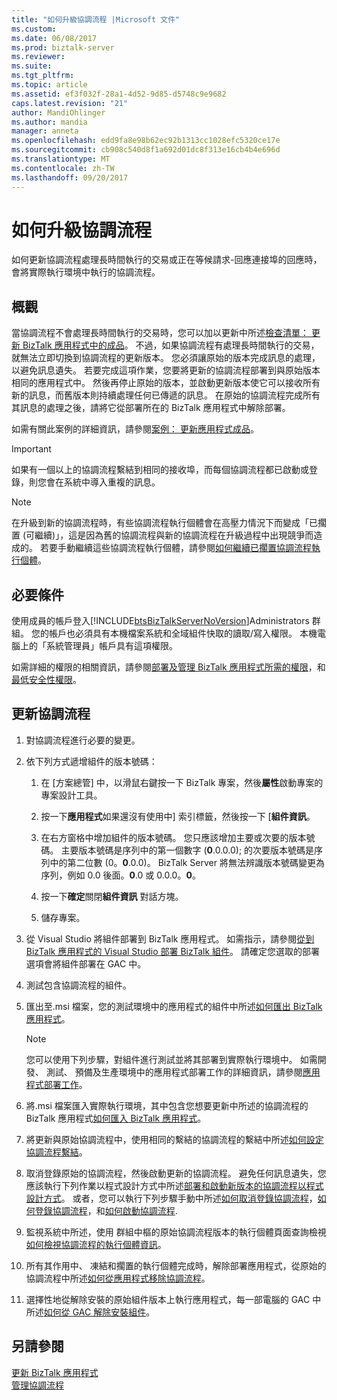 ```yaml
---
title: "如何升級協調流程 |Microsoft 文件"
ms.custom: 
ms.date: 06/08/2017
ms.prod: biztalk-server
ms.reviewer: 
ms.suite: 
ms.tgt_pltfrm: 
ms.topic: article
ms.assetid: ef3f032f-28a1-4d52-9d85-d5748c9e9682
caps.latest.revision: "21"
author: MandiOhlinger
ms.author: mandia
manager: anneta
ms.openlocfilehash: edd9fa8e98b62ec92b1313cc1028efc5320ce17e
ms.sourcegitcommit: cb908c540d8f1a692d01dc8f313e16cb4b4e696d
ms.translationtype: MT
ms.contentlocale: zh-TW
ms.lasthandoff: 09/20/2017
---
```

# <a name="how-to-upgrade-an-orchestration"></a>如何升級協調流程
如何更新協調流程處理長時間執行的交易或正在等候請求-回應連接埠的回應時，會將實際執行環境中執行的協調流程。

## <a name="overview"></a>概觀
 當協調流程不會處理長時間執行的交易時，您可以加以更新中所述[檢查清單： 更新 BizTalk 應用程式中的成品](../core/checklist-update-the-artifacts-in-a-biztalk-application.md)。 不過，如果協調流程有處理長時間執行的交易，就無法立即切換到協調流程的更新版本。 您必須讓原始的版本完成訊息的處理，以避免訊息遺失。 若要完成這項作業，您要將更新的協調流程部署到與原始版本相同的應用程式中。 然後再停止原始的版本，並啟動更新版本使它可以接收所有新的訊息，而舊版本則持續處理任何已傳遞的訊息。 在原始的協調流程完成所有其訊息的處理之後，請將它從部署所在的 BizTalk 應用程式中解除部署。  
  
 如需有關此案例的詳細資訊，請參閱[案例： 更新應用程式成品](../core/scenario-updating-application-artifacts.md)。  
  
> [!IMPORTANT]
>  如果有一個以上的協調流程繫結到相同的接收埠，而每個協調流程都已啟動或登錄，則您會在系統中導入重複的訊息。  
  
> [!NOTE]
>  在升級到新的協調流程時，有些協調流程執行個體會在高壓力情況下而變成「已擱置 (可繼續)」，這是因為舊的協調流程與新的協調流程在升級過程中出現競爭而造成的。 若要手動繼續這些協調流程執行個體，請參閱[如何繼續已擱置協調流程執行個體](../core/how-to-resume-suspended-orchestration-instances.md)。

## <a name="prerequisites"></a>必要條件  
使用成員的帳戶登入[!INCLUDE[btsBizTalkServerNoVersion](../includes/btsbiztalkservernoversion-md.md)]Administrators 群組。 您的帳戶也必須具有本機檔案系統和全域組件快取的讀取/寫入權限。 本機電腦上的「系統管理員」帳戶具有這項權限。  

如需詳細的權限的相關資訊，請參閱[部署及管理 BizTalk 應用程式所需的權限](../core/permissions-required-for-deploying-and-managing-a-biztalk-application.md)，和[最低安全性權限](https://social.technet.microsoft.com/wiki/contents/articles/24590.minimum-security-rights-for-biztalk-server-2006-to-2016.aspx)。 
 
## <a name="update-an-orchestration"></a>更新協調流程  
  
1.  對協調流程進行必要的變更。  
  
2.  依下列方式遞增組件的版本號碼：  
  
    1.  在 [方案總管] 中，以滑鼠右鍵按一下 BizTalk 專案，然後**屬性**啟動專案的專案設計工具。  
  
    2.  按一下**應用程式**如果還沒有使用中] 索引標籤，然後按一下 [**組件資訊**。  
  
    3.  在右方窗格中增加組件的版本號碼。 您只應該增加主要或次要的版本號碼。 主要版本號碼是序列中的第一個數字 (**0**.0.0.0); 的次要版本號碼是序列中的第二位數 (0。**0**.0.0)。 BizTalk Server 將無法辨識版本號碼變更為序列，例如 0.0 後面。**0**.0 或 0.0.0。**0**。  
  
    4.  按一下**確定**關閉**組件資訊** 對話方塊。  
  
    5.  儲存專案。  
  
3.  從 Visual Studio 將組件部署到 BizTalk 應用程式。 如需指示，請參閱[從到 BizTalk 應用程式的 Visual Studio 部署 BizTalk 組件](../core/deploying-biztalk-assemblies-from-visual-studio-into-a-biztalk-application.md)。 請確定您選取的部署選項會將組件部署在 GAC 中。  
  
4.  測試包含協調流程的組件。  
  
5.  匯出至.msi 檔案，您的測試環境中的應用程式的組件中所述[如何匯出 BizTalk 應用程式](../core/how-to-export-a-biztalk-application.md)。  
  
    > [!NOTE]
    >  您可以使用下列步驟，對組件進行測試並將其部署到實際執行環境中。 如需開發、 測試、 預備及生產環境中的應用程式部署工作的詳細資訊，請參閱[應用程式部署工作](../core/application-deployment-tasks.md)。  
  
6.  將.msi 檔案匯入實際執行環境，其中包含您想要更新中所述的協調流程的 BizTalk 應用程式[如何匯入 BizTalk 應用程式](../core/how-to-import-a-biztalk-application.md)。  
  
7.  將更新與原始協調流程中，使用相同的繫結的協調流程的繫結中所述[如何設定協調流程繫結](../core/how-to-configure-bindings-for-an-orchestration.md)。  
  
8.  取消登錄原始的協調流程，然後啟動更新的協調流程。 避免任何訊息遺失，您應該執行下列作業以程式設計方式中所述[部署和啟動新版本的協調流程以程式設計方式](../core/deploying-and-starting-a-new-version-of-an-orchestration-programmatically.md)。 或者，您可以執行下列步驟手動中所述[如何取消登錄協調流程](../core/how-to-unenlist-an-orchestration.md)，[如何登錄協調流程](../core/how-to-enlist-an-orchestration.md)，和[如何啟動協調流程](../core/how-to-start-an-orchestration.md).  
  
9. 監視系統中所述，使用 群組中樞的原始協調流程版本的執行個體頁面查詢檢視[如何檢視協調流程的執行個體資訊](../core/how-to-view-instance-information-for-an-orchestration.md)。  
  
10. 所有其作用中、 凍結和擱置的執行個體完成時，解除部署應用程式，從原始的協調流程中所述[如何從應用程式移除協調流程](../core/how-to-remove-an-orchestration-from-an-application.md)。  
  
11. 選擇性地從解除安裝的原始組件版本上執行應用程式，每一部電腦的 GAC 中所述[如何從 GAC 解除安裝組件](http://msdn.microsoft.com/library/464706a8-f902-4d05-a724-19169facd2b4)。  
  
## <a name="see-also"></a>另請參閱  
 [更新 BizTalk 應用程式](../core/updating-biztalk-applications.md)   
 [管理協調流程](../core/managing-orchestrations.md)